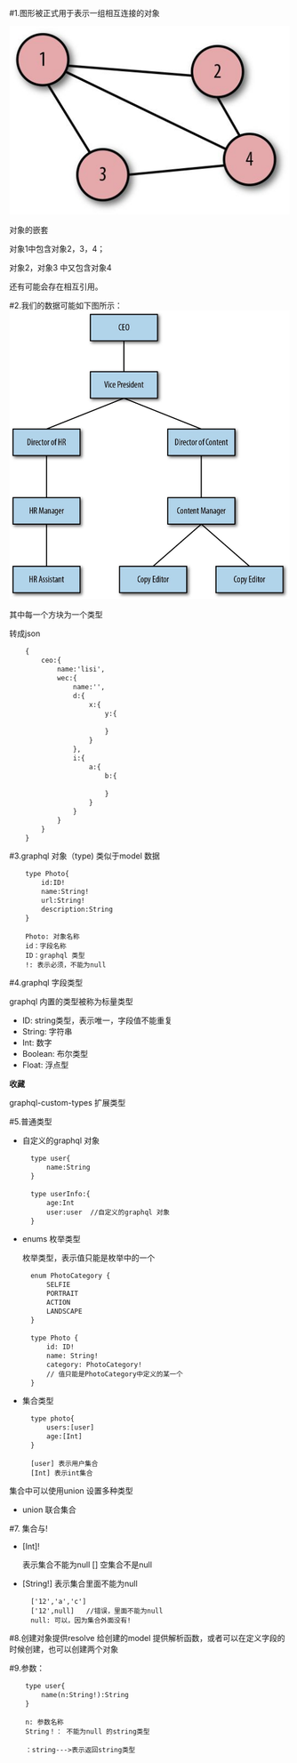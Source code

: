 #1.图形被正式用于表示一组相互连接的对象

![avatar](/assets/graphDiagram.png)

对象的嵌套

对象1中包含对象2，3，4；

对象2，对象3 中又包含对象4

还有可能会存在相互引用。

#2.我们的数据可能如下图所示：
![avatar](/assets/class.png)

其中每一个方块为一个类型

转成json 

        {
            ceo:{
                name:'lisi',
                wec:{
                    name:'',
                    d:{
                        x:{
                            y:{

                            }
                        }
                    },
                    i:{
                        a:{
                            b:{

                            }
                        }
                    }
                }
            }
        }

#3.graphql 对象（type) 类似于model 数据

        type Photo{
            id:ID!
            name:String!
            url:String!
            description:String
        }

        Photo: 对象名称
        id：字段名称
        ID：graphql 类型
        !: 表示必须，不能为null

#4.graphql 字段类型

graphql 内置的类型被称为标量类型

+ ID: string类型，表示唯一，字段值不能重复
+ String: 字符串
+ Int: 数字
+ Boolean: 布尔类型
+ Float: 浮点型
  
**收藏**

   graphql-custom-types 扩展类型

#5.普通类型

+ 自定义的graphql 对象
  
        type user{
            name:String
        }

        type userInfo:{
            age:Int
            user:user  //自定义的graphql 对象
        }
+ enums 枚举类型
  
  枚举类型，表示值只能是枚举中的一个

        enum PhotoCategory {
            SELFIE
            PORTRAIT
            ACTION
            LANDSCAPE
        }

        type Photo {
            id: ID!
            name: String!
            category: PhotoCategory!   
            // 值只能是PhotoCategory中定义的某一个
        }
+ 集合类型
  
        type photo{
            users:[user]
            age:[Int]
        }

        [user] 表示用户集合
        [Int] 表示int集合

集合中可以使用union 设置多种类型
+ union 联合集合

#7. 集合与!

+ [Int]!
  
  表示集合不能为null
  [] 空集合不是null
+ [String!] 表示集合里面不能为null

        ['12','a','c']
        ['12',null]   //错误，里面不能为null
        null: 可以，因为集合外面没有!

#8.创建对象提供resolve 给创建的model 提供解析函数，或者可以在定义字段的时候创建，也可以创建两个对象

#9.参数：

        type user{
            name(n:String!):String
        }

        n: 参数名称
        String！： 不能为null 的string类型

        ：string--->表示返回string类型